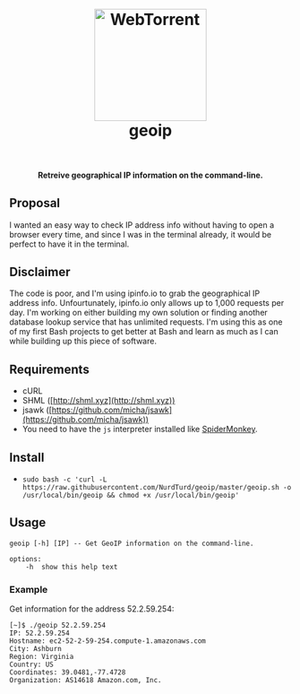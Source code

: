 <h1 align="center">
  <br>
  <a href="https://github.com/NurdTurd/geoip"><img src="https://i.imgur.com/0IwBubm.png" alt="WebTorrent" width="200"></a>
  <br>
  geoip
  <br>
  <br>
</h1>

<h4 align="center">Retreive geographical IP information on the command-line.</h4>

## Proposal
I wanted an easy way to check IP address info without having to open a browser every time, and since I was in the terminal already, it would be perfect to have it in the terminal.

## Disclaimer
The code is poor, and I'm using ipinfo.io to grab the geographical IP address info. Unfourtunately, ipinfo.io only allows up to 1,000 requests per day. I'm working on either building my own solution or finding another database lookup service that has unlimited requests. I'm using this as one of my first Bash projects to get better at Bash and learn as much as I can while building up this piece of software.

## Requirements
* cURL
* SHML ([http://shml.xyz](http://shml.xyz))
* jsawk ([https://github.com/micha/jsawk](https://github.com/micha/jsawk))
* You need to have the `js` interpreter installed like [SpiderMonkey](https://developer.mozilla.org/en-US/docs/Mozilla/Projects/SpiderMonkey).

## Install
* `sudo bash -c 'curl -L https://raw.githubusercontent.com/NurdTurd/geoip/master/geoip.sh -o /usr/local/bin/geoip && chmod +x /usr/local/bin/geoip'`

## Usage
```text
geoip [-h] [IP] -- Get GeoIP information on the command-line.

options:
    -h  show this help text
```
### Example
Get information for the address 52.2.59.254:
```text
[~]$ ./geoip 52.2.59.254
IP: 52.2.59.254
Hostname: ec2-52-2-59-254.compute-1.amazonaws.com
City: Ashburn
Region: Virginia
Country: US
Coordinates: 39.0481,-77.4728
Organization: AS14618 Amazon.com, Inc.
```